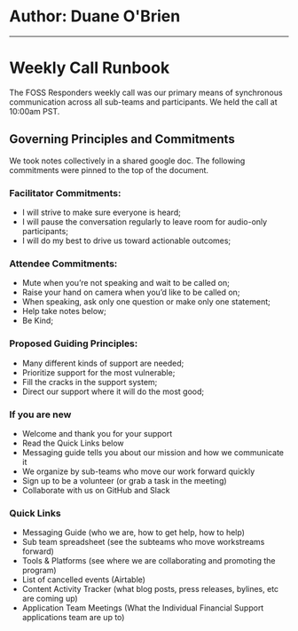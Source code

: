 # Author: Duane O'Brien
---
# Weekly Call Runbook

The FOSS Responders weekly call was our primary means of synchronous communication across all sub-teams and participants. We held the call at 10:00am PST.

## Governing Principles and Commitments

We took notes collectively in a shared google doc. The following commitments were pinned to the top of the document.

### Facilitator Commitments:
* I will strive to make sure everyone is heard;
* I will pause the conversation regularly to leave room for audio-only participants;
* I will do my best to drive us toward actionable outcomes;

### Attendee Commitments:
* Mute when you’re not speaking and wait to be called on;
* Raise your hand on camera when you’d like to be called on;
* When speaking, ask only one question or make only one statement;
* Help take notes below;
* Be Kind;

### Proposed Guiding Principles:
* Many different kinds of support are needed;
* Prioritize support for the most vulnerable;
* Fill the cracks in the support system;
* Direct our support where it will do the most good;

### If you are new
* Welcome and thank you for your support
* Read the Quick Links below
* Messaging guide tells you about our mission and how we communicate it
* We organize by sub-teams who move our work forward quickly
* Sign up to be a volunteer (or grab a task in the meeting)
* Collaborate with us on GitHub and Slack

### Quick Links
* Messaging Guide (who we are, how to get help, how to help)
* Sub team spreadsheet (see the subteams who move workstreams forward)
* Tools & Platforms (see where we are collaborating and promoting the program)
* List of cancelled events (Airtable)
* Content Activity Tracker (what blog posts, press releases, bylines, etc are coming up)
* Application Team Meetings (What the Individual Financial Support applications team are up to)
